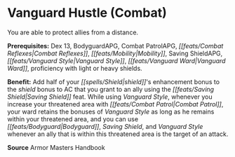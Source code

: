 ﻿---
cssclass: [feats]

---
# Vanguard Hustle (Combat)

You are able to protect allies from a distance.

**Prerequisites:** Dex 13, BodyguardAPG, Combat PatrolAPG, _[[feats/Combat Reflexes|Combat Reflexes]]_, _[[feats/Mobility|Mobility]]_, Saving ShieldAPG, _[[feats/Vanguard Style|Vanguard Style]]_, _[[feats/Vanguard Ward|Vanguard Ward]]_, proficiency with light or heavy shields.

**Benefit:** Add half of your _[[spells/Shield|shield]]_'s enhancement bonus to the _shield_ bonus to AC that you grant to an ally using the _[[feats/Saving Shield|Saving Shield]]_ feat. While using _Vanguard Style_, whenever you increase your threatened area with _[[feats/Combat Patrol|Combat Patrol]]_, your ward retains the bonuses of _Vanguard Style_ as long as he remains within your threatened area, and you can use _[[feats/Bodyguard|Bodyguard]]_, _Saving Shield_, and _Vanguard Style_ whenever an ally that is within this threatened area is the target of an attack.

**Source** Armor Masters Handbook